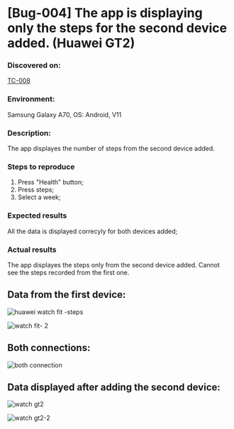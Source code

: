 # **[Bug-004] The app is displaying only the steps for the second device added. (Huawei GT2)**

### **Discovered on:**

[TC-008](https://github.com/AlexandraAncaGabor/QA-Project-Huawei-Health/blob/feature/refactoring/test-cases/tc-008.md)

### **Environment:**

Samsung Galaxy A70, OS: Android, V11

### **Description:**

The app displayes the number of steps from the second device added.

### **Steps to reproduce**

1. Press "Health" button;
2. Press steps;
3. Select a week;

### **Expected results**

All the data is displayed correcyly for both devices added;

### **Actual results**

The app displayes the steps only from the second device added. Cannot see the steps recorded from the first one.

## **Data from the first device:** 

![huawei watch fit -steps](https://user-images.githubusercontent.com/110250127/206285261-2d03a498-a93e-474a-8341-d33c27cc2985.jpg)

![watch fit- 2](https://user-images.githubusercontent.com/110250127/206285427-4a331125-63bb-40c4-86b6-ae658225dd8e.jpg)


## **Both connections:**
![both connection](https://user-images.githubusercontent.com/110250127/206285169-6068b1d8-f4e1-4583-a4fd-497c54b38308.jpg)


## **Data displayed after adding the second device:**
![watch gt2](https://user-images.githubusercontent.com/110250127/206285658-5350077a-0a4a-42c5-8fe6-c9dea6dd158c.jpg)

![watch gt2-2](https://user-images.githubusercontent.com/110250127/206285692-6de3ef25-ba58-4f1d-b607-472237fc7a97.jpg)





